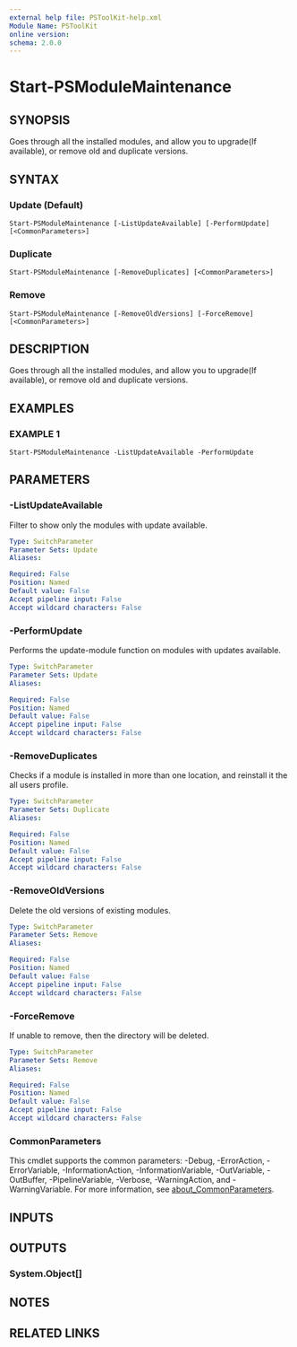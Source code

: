 ```yaml
---
external help file: PSToolKit-help.xml
Module Name: PSToolKit
online version:
schema: 2.0.0
---
```


# Start-PSModuleMaintenance

## SYNOPSIS
Goes through all the installed modules, and allow you to upgrade(If available), or remove old and duplicate versions.

## SYNTAX

### Update (Default)
```
Start-PSModuleMaintenance [-ListUpdateAvailable] [-PerformUpdate] [<CommonParameters>]
```

### Duplicate
```
Start-PSModuleMaintenance [-RemoveDuplicates] [<CommonParameters>]
```

### Remove
```
Start-PSModuleMaintenance [-RemoveOldVersions] [-ForceRemove] [<CommonParameters>]
```

## DESCRIPTION
Goes through all the installed modules, and allow you to upgrade(If available), or remove old and duplicate versions.

## EXAMPLES

### EXAMPLE 1
```
Start-PSModuleMaintenance -ListUpdateAvailable -PerformUpdate
```

## PARAMETERS

### -ListUpdateAvailable
Filter to show only the modules with update available.

```yaml
Type: SwitchParameter
Parameter Sets: Update
Aliases:

Required: False
Position: Named
Default value: False
Accept pipeline input: False
Accept wildcard characters: False
```

### -PerformUpdate
Performs the update-module function on modules with updates available.

```yaml
Type: SwitchParameter
Parameter Sets: Update
Aliases:

Required: False
Position: Named
Default value: False
Accept pipeline input: False
Accept wildcard characters: False
```

### -RemoveDuplicates
Checks if a module is installed in more than one location, and reinstall it the all users profile.

```yaml
Type: SwitchParameter
Parameter Sets: Duplicate
Aliases:

Required: False
Position: Named
Default value: False
Accept pipeline input: False
Accept wildcard characters: False
```

### -RemoveOldVersions
Delete the old versions of existing modules.

```yaml
Type: SwitchParameter
Parameter Sets: Remove
Aliases:

Required: False
Position: Named
Default value: False
Accept pipeline input: False
Accept wildcard characters: False
```

### -ForceRemove
If unable to remove, then the directory will be deleted.

```yaml
Type: SwitchParameter
Parameter Sets: Remove
Aliases:

Required: False
Position: Named
Default value: False
Accept pipeline input: False
Accept wildcard characters: False
```

### CommonParameters
This cmdlet supports the common parameters: -Debug, -ErrorAction, -ErrorVariable, -InformationAction, -InformationVariable, -OutVariable, -OutBuffer, -PipelineVariable, -Verbose, -WarningAction, and -WarningVariable. For more information, see [about_CommonParameters](http://go.microsoft.com/fwlink/?LinkID=113216).

## INPUTS

## OUTPUTS

### System.Object[]
## NOTES

## RELATED LINKS
